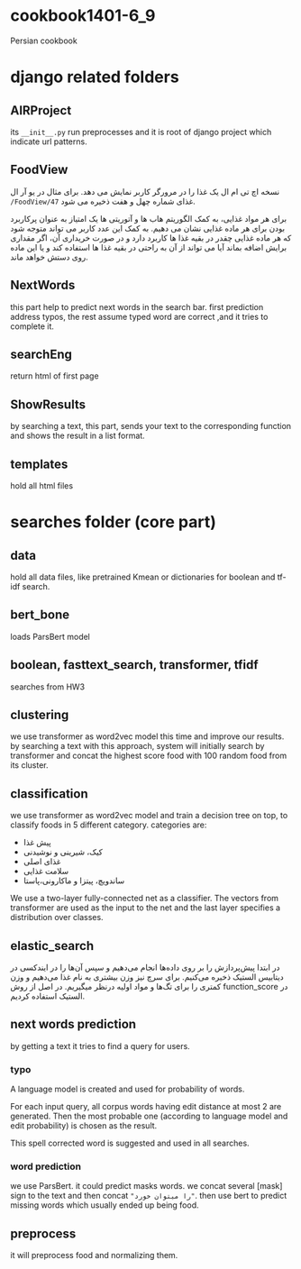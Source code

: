 # cookbook1401-6_9
Persian cookbook

# django related folders
## AIRProject 
its `__init__.py` run preprocesses and it is root of django project which indicate url patterns.

## FoodView 

نسخه اچ تی ام ال یک غذا را در مرورگر کاربر نمایش می دهد. برای مثال در یو آر ال `/FoodView/47` غذای
شماره چهل و هفت ذخیره می شود.

برای هر مواد غذایی، به کمک الگوریتم هاب ها و آتوریتی ها یک امتیاز به عنوان پرکاربرد بودن برای هر
ماده غذایی نشان می دهیم. به کمک این عدد کاربر می تواند متوجه شود که هر ماده غذایی چقدر در بقیه
غذا ها کاربرد دارد و در صورت خریداری آن، اگر مقداری برایش اضافه بماند آیا می تواند از آن به راحتی
در بقیه غذا ها استفاده کند و یا این ماده روی دستش خواهد ماند.

## NextWords 
this part help to predict next words in the search bar.
first prediction address typos, the rest assume typed word are correct ,and it tries to complete it.

## searchEng 
return html of first page

## ShowResults 
by searching a text, this part, sends your text to the corresponding function and shows the result in a list format. 

## templates 
hold all html files

# searches folder (core part)

## data
hold all data files, like pretrained Kmean or dictionaries for boolean and tf-idf search.

## bert_bone
loads ParsBert model

## boolean, fasttext_search, transformer, tfidf
searches from HW3

## clustering
we use transformer as word2vec model this time and improve our results. 
by searching a text with this approach, system will initially search by transformer and concat the highest score food with 100 random food from its cluster. 

## classification 
we use transformer as word2vec model and train a decision tree on top, to classify foods in 5 different category. 
categories are: 
<ul>
<li> پیش غذا</li>
<li> کیک، شیرینی و نوشیدنی</li>
<li> غذای اصلی</li>
<li> سلامت غذایی</li>
<li> ساندویچ، پیتزا و ماکارونی،پاستا</li>
</ul>

We use a two-layer fully-connected net as a classifier. The vectors from transformer are used as the input to the net and the last layer specifies a distribution over classes.

## elastic_search
در ابتدا پیش‌پردازش را بر روی داده‌ها انجام می‌دهیم و سپس آن‌ها را در ایندکسی در دیتابیس الستیک ذخیره می‌کنیم.
برای سرچ نیز وزن بیشتری به نام غذا می‌دهیم و وزن کمتری را برای تگ‌ها و مواد اولیه در‌نظر میگیریم.
در اصل از روش function_score در الستیک استفاده کردیم. 

## next words prediction
by getting a text it tries to find a query for users.
### typo 

A language model is created and used for probability of words.

For each input query, all corpus words having edit distance at most 2 are generated.
Then the most probable one (according to language model and edit probability) is chosen as the result.

This spell corrected word is suggested and used in all searches.

### word prediction
we use ParsBert. it could predict masks words. we concat several [mask] sign to the text and then concat `"را میتوان خورد"`. then use bert to predict missing words which usually ended up being food. 

## preprocess 
it will preprocess food and normalizing them.


